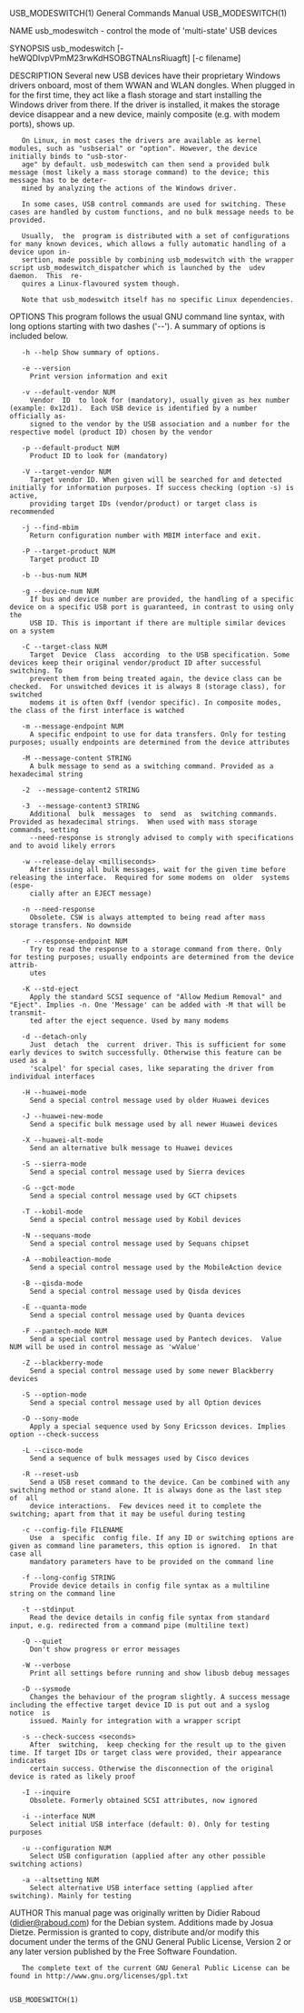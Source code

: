USB_MODESWITCH(1)						    General Commands Manual						     USB_MODESWITCH(1)

NAME
       usb_modeswitch - control the mode of 'multi-state' USB devices

SYNOPSIS
       usb_modeswitch [-heWQDIvpVPmM23rwKdHSOBGTNALnsRiuagft] [-c filename]

DESCRIPTION
       Several	new  USB devices have their proprietary Windows drivers onboard, most of them WWAN and WLAN  dongles. When plugged in for the first time, they
       act like a flash storage and start installing the Windows driver from there. If the driver is installed, it makes the storage device  disappear	and  a
       new device, mainly composite (e.g. with modem ports), shows up.

       On Linux, in most cases the drivers are available as kernel modules, such as "usbserial" or "option". However, the device initially binds to "usb-stor‐
       age" by default. usb_modeswitch can then send a provided bulk message (most likely a mass storage command) to the device; this message has to be deter‐
       mined by analyzing the actions of the Windows driver.

       In some cases, USB control commands are used for switching. These cases are handled by custom functions, and no bulk message needs to be provided.

       Usually,	 the  program is distributed with a set of configurations for many known devices, which allows a fully automatic handling of a device upon in‐
       sertion, made possible by combining usb_modeswitch with the wrapper script usb_modeswitch_dispatcher which is launched by the  udev  daemon.  This  re‐
       quires a Linux-flavoured system though.

       Note that usb_modeswitch itself has no specific Linux dependencies.

OPTIONS
       This program follows the usual GNU command line syntax, with long options starting with two dashes ('--').  A summary of options is included below.

       -h --help Show summary of options.

       -e --version
		 Print version information and exit

       -v --default-vendor NUM
		 Vendor	 ID  to look for (mandatory), usually given as hex number (example: 0x12d1).  Each USB device is identified by a number officially as‐
		 signed to the vendor by the USB association and a number for the respective model (product ID) chosen by the vendor

       -p --default-product NUM
		 Product ID to look for (mandatory)

       -V --target-vendor NUM
		 Target vendor ID. When given will be searched for and detected initially for information purposes. If success checking (option -s) is active,
		 providing target IDs (vendor/product) or target class is recommended

       -j --find-mbim
		 Return configuration number with MBIM interface and exit.

       -P --target-product NUM
		 Target product ID

       -b --bus-num NUM

       -g --device-num NUM
		 If bus and device number are provided, the handling of a specific device on a specific USB port is guaranteed, in contrast to using only  the
		 USB ID. This is important if there are multiple similar devices on a system

       -C --target-class NUM
		 Target	 Device	 Class	according  to the USB specification. Some devices keep their original vendor/product ID after successful switching. To
		 prevent them from being treated again, the device class can be checked.  For unswitched devices it is always 8 (storage class), for  switched
		 modems it is often 0xff (vendor specific). In composite modes, the class of the first interface is watched

       -m --message-endpoint NUM
		 A specific endpoint to use for data transfers. Only for testing purposes; usually endpoints are determined from the device attributes

       -M --message-content STRING
		 A bulk message to send as a switching command. Provided as a hexadecimal string

       -2  --message-content2 STRING

       -3  --message-content3 STRING
		 Additional  bulk  messages  to	 send  as  switching commands. Provided as hexadecimal strings.	 When used with mass storage commands, setting
		 --need-response is strongly advised to comply with specifications and to avoid likely errors

       -w --release-delay <milliseconds>
		 After issuing all bulk messages, wait for the given time before releasing the interface.  Required for some modems on	older  systems	(espe‐
		 cially after an EJECT message)

       -n --need-response
		 Obsolete. CSW is always attempted to being read after mass storage transfers. No downside

       -r --response-endpoint NUM
		 Try to read the response to a storage command from there. Only for testing purposes; usually endpoints are determined from the device attrib‐
		 utes

       -K --std-eject
		 Apply the standard SCSI sequence of "Allow Medium Removal" and "Eject". Implies -n. One 'Message' can be added with -M that will be transmit‐
		 ted after the eject sequence. Used by many modems

       -d --detach-only
		 Just  detach  the  current  driver. This is sufficient for some early devices to switch successfully. Otherwise this feature can be used as a
		 'scalpel' for special cases, like separating the driver from individual interfaces

       -H --huawei-mode
		 Send a special control message used by older Huawei devices

       -J --huawei-new-mode
		 Send a specific bulk message used by all newer Huawei devices

       -X --huawei-alt-mode
		 Send an alternative bulk message to Huawei devices

       -S --sierra-mode
		 Send a special control message used by Sierra devices

       -G --gct-mode
		 Send a special control message used by GCT chipsets

       -T --kobil-mode
		 Send a special control message used by Kobil devices

       -N --sequans-mode
		 Send a special control message used by Sequans chipset

       -A --mobileaction-mode
		 Send a special control message used by the MobileAction device

       -B --qisda-mode
		 Send a special control message used by Qisda devices

       -E --quanta-mode
		 Send a special control message used by Quanta devices

       -F --pantech-mode NUM
		 Send a special control message used by Pantech devices.  Value NUM will be used in control message as 'wValue'

       -Z --blackberry-mode
		 Send a special control message used by some newer Blackberry devices

       -S --option-mode
		 Send a special control message used by all Option devices

       -O --sony-mode
		 Apply a special sequence used by Sony Ericsson devices. Implies option --check-success

       -L --cisco-mode
		 Send a sequence of bulk messages used by Cisco devices

       -R --reset-usb
		 Send a USB reset command to the device. Can be combined with any switching method or stand alone. It is always done as the last step  of  all
		 device interactions.  Few devices need it to complete the switching; apart from that it may be useful during testing

       -c --config-file FILENAME
		 Use  a	 specific  config file. If any ID or switching options are given as command line parameters, this option is ignored.  In that case all
		 mandatory parameters have to be provided on the command line

       -f --long-config STRING
		 Provide device details in config file syntax as a multiline string on the command line

       -t --stdinput
		 Read the device details in config file syntax from standard input, e.g. redirected from a command pipe (multiline text)

       -Q --quiet
		 Don't show progress or error messages

       -W --verbose
		 Print all settings before running and show libusb debug messages

       -D --sysmode
		 Changes the behaviour of the program slightly. A success message including the effective target device ID is put out and a syslog  notice  is
		 issued. Mainly for integration with a wrapper script

       -s --check-success <seconds>
		 After	switching,  keep checking for the result up to the given time. If target IDs or target class were provided, their appearance indicates
		 certain success. Otherwise the disconnection of the original device is rated as likely proof

       -I --inquire
		 Obsolete. Formerly obtained SCSI attributes, now ignored

       -i --interface NUM
		 Select initial USB interface (default: 0). Only for testing purposes

       -u --configuration NUM
		 Select USB configuration (applied after any other possible switching actions)

       -a --altsetting NUM
		 Select alternative USB interface setting (applied after switching). Mainly for testing

AUTHOR
       This manual page was originally written by Didier Raboud (didier@raboud.com) for the Debian system. Additions  made  by	Josua  Dietze.	Permission  is
       granted	to copy, distribute and/or modify this document under the terms of the GNU General Public License, Version 2 or any later version published by
       the Free Software Foundation.

       The complete text of the current GNU General Public License can be found in http://www.gnu.org/licenses/gpl.txt

																	     USB_MODESWITCH(1)

